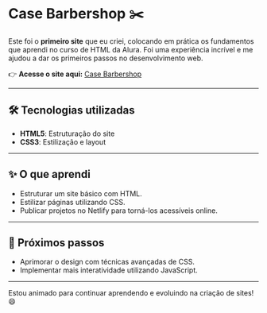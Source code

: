 # Case Barbershop ✂️

Este foi o **primeiro site** que eu criei, colocando em prática os fundamentos que aprendi no curso de HTML da Alura. Foi uma experiência incrível e me ajudou a dar os primeiros passos no desenvolvimento web.

👉 **Acesse o site aqui:** [Case Barbershop](https://case-barbershop.netlify.app/)

---

## 🛠 Tecnologias utilizadas
- **HTML5**: Estruturação do site
- **CSS3**: Estilização e layout

---

## ✨ O que aprendi
- Estruturar um site básico com HTML.
- Estilizar páginas utilizando CSS.
- Publicar projetos no Netlify para torná-los acessíveis online.

---

## 🚀 Próximos passos
- Aprimorar o design com técnicas avançadas de CSS.
- Implementar mais interatividade utilizando JavaScript.

---

Estou animado para continuar aprendendo e evoluindo na criação de sites! 😄
